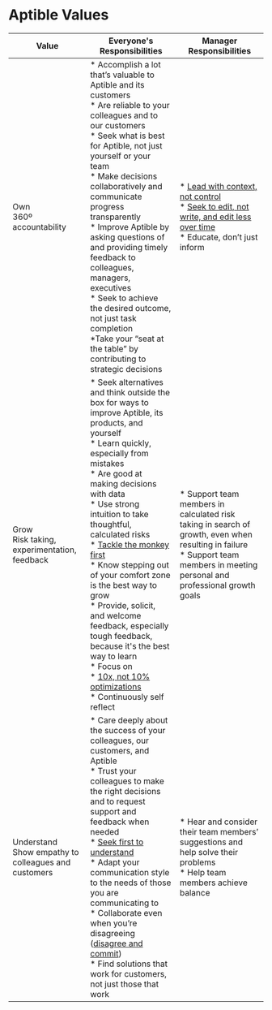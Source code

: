 # Aptible Values

| Value                                                  	| Everyone's Responsibilities                                                                                                                                                                                                                                                                                                                                                                                                                                                                                                                                                                                                                                                             	| Manager Responsibilities                                                                                                                                                                                                                                        	|
|--------------------------------------------------------	|-----------------------------------------------------------------------------------------------------------------------------------------------------------------------------------------------------------------------------------------------------------------------------------------------------------------------------------------------------------------------------------------------------------------------------------------------------------------------------------------------------------------------------------------------------------------------------------------------------------------------------------------------------------------------------------------	|-----------------------------------------------------------------------------------------------------------------------------------------------------------------------------------------------------------------------------------------------------------------	|
| Own<br>360º accountability                             	| * Accomplish a lot that’s valuable to Aptible and its customers<br>* Are reliable to your colleagues and to our customers<br>* Seek what is best for Aptible, not just yourself or your team<br>* Make decisions collaboratively and communicate progress transparently<br>* Improve Aptible by asking questions of and providing timely feedback to colleagues, managers, executives<br>* Seek to achieve the desired outcome, not just task completion<br>*Take your “seat at the table” by contributing to strategic decisions                                                                                                                                                       	| * [Lead with context, not control](https://www.slideshare.net/reed2001/culture-2009/79-Context_not_ControlContext_Strategy_Metrics)<br>* [Seek to edit, not write, and edit less over time](https://youtu.be/w19IBxDu2Y4?t=200)<br>* Educate, don’t just inform 	|
| Grow<br>Risk taking, experimentation, feedback         	| * Seek alternatives and think outside the box for ways to improve Aptible, its products, and yourself<br>* Learn quickly, especially from mistakes<br>* Are good at making decisions with data<br>* Use strong intuition to take thoughtful, calculated risks<br>* [Tackle the monkey first](https://blog.x.company/tackle-the-monkey-first-90fd6223e04d)<br>* Know stepping out of your comfort zone is the best way to grow<br>* Provide, solicit, and welcome feedback, especially tough feedback, because it's the best way to learn<br>* Focus on <br>* [10x, not 10% optimizations](https://www.bringthedonuts.com/essays/10x-not-10-percent.html)<br>* Continuously self reflect 	| * Support team members in calculated risk taking in search of growth, even when resulting in failure<br>* Support team members in meeting personal and professional growth goals                                                                                	|
| Understand<br>Show empathy to colleagues and customers 	| * Care deeply about the success of your colleagues, our customers, and Aptible<br>* Trust your colleagues to make the right decisions and to request support and feedback when needed<br>* [Seek first to understand](https://www.franklincovey.com/habit-5/)<br>* Adapt your communication style to the needs of those you are communicating to<br>* Collaborate even when you’re disagreeing ([disagree and commit](https://aws.amazon.com/blogs/enterprise-strategy/guts-part-three-having-backbone-disagreeing-and-committing/))<br>* Find solutions that work for customers, not just those that work                                                                              	| * Hear and consider their team members’ suggestions and help solve their problems<br>* Help team members achieve balance                                                                                                                                        	|